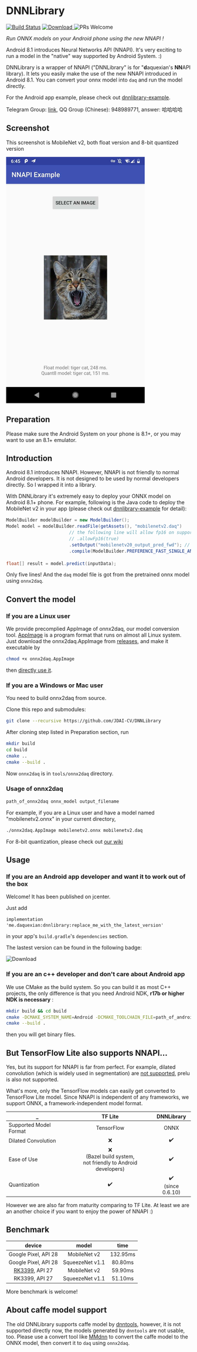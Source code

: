 # DNNLibrary

[![Build Status](https://travis-ci.com/JDAI-CV/DNNLibrary.svg?branch=master)](https://travis-ci.com/JDAI-CV/DNNLibrary)
[![Download](https://api.bintray.com/packages/daquexian566/maven/dnnlibrary/images/download.svg) ](https://bintray.com/daquexian566/maven/dnnlibrary/_latestVersion)
![PRs Welcome](https://img.shields.io/badge/PRs-welcome-brightgreen.svg?style=flat-square)

*Run ONNX models on your Android phone using the new NNAPI !*

Android 8.1 introduces Neural Networks API (NNAPI). It's very exciting to run a model in the "native" way supported by Android System. :)

DNNLibrary is a wrapper of NNAPI ("DNNLibrary" is for "**d**aquexian's **NN**API library). It lets you easily make the use of the new NNAPI introduced in Android 8.1. You can convert your onnx model into `daq` and run the model directly. 

For the Android app example, please check out [dnnlibrary-example](https://github.com/daquexian/dnnlibrary-example).

Telegram Group: [link](https://t.me/joinchat/DjMsYRBe0UtG6OZsYes5KQ), QQ Group (Chinese): 948989771, answer: 哈哈哈哈

## Screenshot

This screenshot is MobileNet v2, both float version and 8-bit quantized version

![Screenshot image mobilenetv2](images/screenshot_quant8.png)

## Preparation

Please make sure the Android System on your phone is 8.1+, or you may want to use an 8.1+ emulator.

## Introduction

Android 8.1 introduces NNAPI. However, NNAPI is not friendly to normal Android developers. It is not designed to be used by normal developers directly. So I wrapped it into a library.

With DNNLibrary it's extremely easy to deploy your ONNX model on Android 8.1+ phone. For example, following is the Java code to deploy the MobileNet v2 in your app (please check out [dnnlibrary-example](https://github.com/daquexian/dnnlibrary-example) for detail):

```Java
ModelBuilder modelBuilder = new ModelBuilder();
Model model = modelBuilder.readFile(getAssets(), "mobilenetv2.daq")
                        // the following line will allow fp16 on supported devices, bringing speed boost. It is only available on Android P, see https://www.anandtech.com/show/13503/the-mate-20-mate-20-pro-review/4 for a detailed benchmark
                        // .allowFp16(true)
                        .setOutput("mobilenetv20_output_pred_fwd"); // The output name is from the onnx model
                        .compile(ModelBuilder.PREFERENCE_FAST_SINGLE_ANSWER);

float[] result = model.predict(inputData);
```

Only five lines! And the `daq` model file is got from the pretrained onnx model using `onnx2daq`.

## Convert the model

### If you are a Linux user

We provide precomplied AppImage of onnx2daq, our model conversion tool. [AppImage](https://appimage.org/) is a program format that runs on almost all Linux system. Just download the onnx2daq.AppImage from [releases](https://github.com/JDAI-CV/DNNLibrary/releases), and make it executable by

```bash
chmod +x onnx2daq.AppImage
```

then [directly use it](#usage-of-onnx2daq).

### If you are a Windows or Mac user

You need to build onnx2daq from source.

Clone this repo and submodules:

```bash
git clone --recursive https://github.com/JDAI-CV/DNNLibrary
```

After cloning step listed in Preparation section, run
```bash
mkdir build
cd build
cmake ..
cmake --build .
```

Now `onnx2daq` is in `tools/onnx2daq` directory. 

### Usage of onnx2daq

```bash
path_of_onnx2daq onnx_model output_filename
```

For example, if you are a Linux user and have a model named "mobilenetv2.onnx" in your current directory,
```bash
./onnx2daq.AppImage mobilenetv2.onnx mobilenetv2.daq
```

For 8-bit quantization, please check out [our wiki](https://github.com/JDAI-CV/DNNLibrary/wiki/Quantization)

## Usage

### If you are an Android app developer and want it to work out of the box

Welcome! It has been published on jcenter.

Just add

```
implementation 'me.daquexian:dnnlibrary:replace_me_with_the_latest_version'
```

in your app's `build.gradle`'s `dependencies` section. 

The lastest version can be found in the following badge:

![Download](https://api.bintray.com/packages/daquexian566/maven/dnnlibrary/images/download.svg) 

### If you are an c++ developer and don't care about Android app

We use CMake as the build system. So you can build it as most C++ projects, the only difference is that you need Android NDK, **r17b or higher NDK is necessary** :

```bash
mkdir build && cd build
cmake -DCMAKE_SYSTEM_NAME=Android -DCMAKE_TOOLCHAIN_FILE=path_of_android_ndk/build/cmake/android.toolchain.cmake -DANDROID_CPP_FEATURES=exceptions -DANDROID_PLATFORM=replace_me_with_android-28_or_android-27 -DANDROID_ABI=arm64-v8a 
cmake --build .
```

then you will get binary files.

## But TensorFlow Lite also supports NNAPI...

Yes, but its support for NNAPI is far from perfect. For example, dilated convolution (which is widely used in segmentation) are [not supported](https://github.com/tensorflow/tensorflow/blob/da7b71f67147ff4795c5c0168d1f225ba2b4b522/tensorflow/lite/delegates/nnapi/nnapi_delegate.cc#L463), prelu is also not supported. 

What's more, only the TensorFlow models can easily get converted to TensorFlow Lite model. Since NNAPI is independent of any frameworks, we support ONNX, a framework-independent model format.

_ | TF Lite | DNNLibrary
--- |:---:|:---:
Supported Model Format | TensorFlow | ONNX
Dilated Convolution | ❌ | ✔️
Ease of Use | ❌ <br/>(Bazel build system,<br/>not friendly to Android developers) | ✔️ 
Quantization | ✔️ | ✔️ <br/> (since 0.6.10)

However we are also far from maturity comparing to TF Lite. At least we are an another choice if you want to enjoy the power of NNAPI :)

## Benchmark

device | model | time
:---:|:---:|:---:
Google Pixel, API 28 | MobileNet v2 | 132.95ms
Google Pixel, API 28 | SqueezeNet v1.1 | 80.80ms
[RK3399](http://en.t-firefly.com/news/info/index/id/516.html), API 27 | MobileNet v2 | 59.90ms
RK3399, API 27 | SqueezeNet v1.1 | 51.10ms

More benchmark is welcome!

## About caffe model support

The old DNNLibrary supports caffe model by [dnntools](https://github.com/daquexian/dnntools), however, it is not supported directly now, the models generated by `dnntools` are not usable, too. Please use a convert tool like [MMdnn](https://github.com/Microsoft/MMdnn) to convert the caffe model to the ONNX model, then convert it to `daq` using `onnx2daq`.
